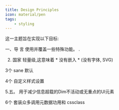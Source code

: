 ```yaml
---
title: Design Principles
icon: material/pen
tags:
    - styling
---
```


这一主题旨在实现以下目标:

一、导 言 使用并覆盖一些特殊功能。
.

2. 国家 轻量级,这意味着 * 没有嵌入 * (没有字体, SVG)

3个 sane 默认

4个 自定义样式设置

 5.五。 用于减少信息超载的Dim不活动或无重点的UI元素

6个 套装众多调用元数据功用和 cssclass
